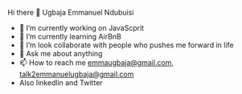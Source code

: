 Hi there 👋 Ugbaja Emmanuel Ndubuisi

- 🔭 I’m currently working on JavaScprit
- 🌱 I’m currently learning AirBnB
- 👯 I’m look collaborate with people who pushes me forward in life
- 💬 Ask me about anything
- 📫 How to reach me emmaugbaja@gmail.com, talk2emmanuelugbaja@gmail.com
- Also linkedlin and Twitter
